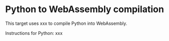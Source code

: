 # Python to WebAssembly compilation

This target uses xxx to compile Python into WebAssembly.

Instructions for Python: xxx
